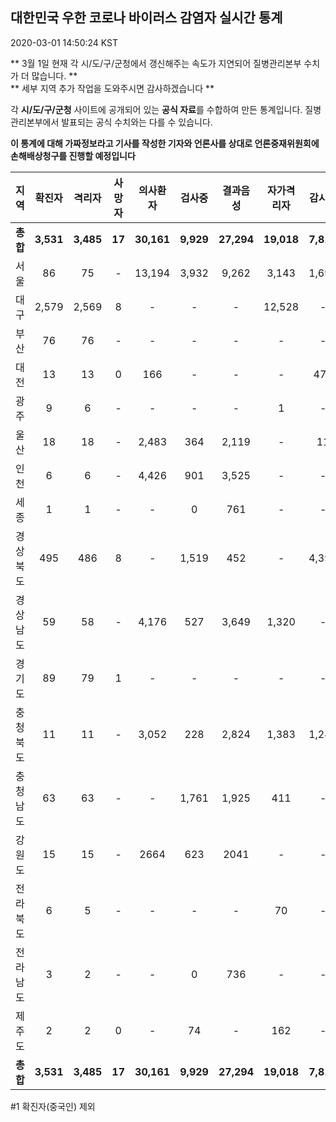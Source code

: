 
## 대한민국 우한 코로나 바이러스 감염자 실시간 통계
2020-03-01 14:50:24 KST

** 3월 1일 현재 각 시/도/구/군청에서 갱신해주는 속도가 지연되어 질병관리본부 수치가 더 많습니다. **<br>
** 세부 지역 추가 작업을 도와주시면 감사하겠습니다 **

각 **시/도/구/군청** 사이트에 공개되어 있는 **공식 자료**를 수합하여 만든 통계입니다.
질병관리본부에서 발표되는 공식 수치와는 다를 수 있습니다.

**이 통계에 대해 가짜정보라고 기사를 작성한 기자와 언론사를 상대로 언론중재위원회에 손해배상청구를 진행할 예정입니다**


        
|  지역  | 확진자 |  격리자  |  사망자  |  의사환자  |  검사중  |  결과음성  |  자가격리자  |  감시중  |  감시해제  |  완치  |
|:------:|:------:|:--------:|:--------:|:----------:|:--------:|:----------------:|:------------:|:--------:|:----------:|:--:|
|**총합**|**3,531**|**3,485**|**17**|**30,161**|**9,929**|**27,294**|**19,018**|**7,817**|**3,916**|**28**|
|서울|86|75|-|13,194|3,932|9,262|3,143|1,691|1,452|11|
|대구|2,579|2,569|8 |-|-|-|12,528|-|-|2 |
|부산|76|76|-|-|-|-|-|-|-|-|
|대전|13|13|0|166|-|-|-|470|2079|-|
|광주|9|6|-|-|-|-|1|-|-|2|
|울산|18|18|-|2,483|364|2,119|-|11|18|-|
|인천|6|6|-|4,426|901|3,525|-|-|-|-|
|세종|1|1|-|-|0|761|-|-|-|-|
|경상북도|495|486|8|-|1,519|452|-|4,396|225|1|
|경상남도|59|58|-|4,176|527|3,649|1,320|-|-|1|
|경기도|89|79|1|-|-|-|-|-|-|9|
|충청북도|11|11|-|3,052|228|2,824|1,383|1,249|134|-|
|충청남도|63|63|-|-|1,761|1,925|411|-|-|-|
|강원도|15|15|-|2664|623|2041|-|-|-|-|
|전라북도|6|5|-|-|-|-|70|-|-|1|
|전라남도|3|2|-|-|0|736|-|-|1|1|
|제주도|2|2|0|-|74|-|162|-|7|-|
|**총합**|**3,531**|**3,485**|**17**|**30,161**|**9,929**|**27,294**|**19,018**|**7,817**|**3,916**|**28**|

        

#1 확진자(중국인) 제외
